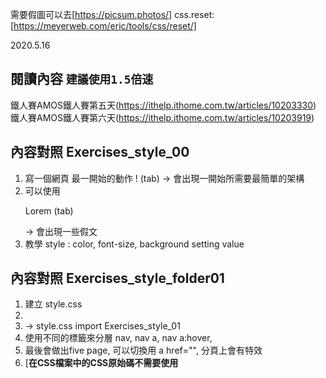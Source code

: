需要假圖可以去[https://picsum.photos/]
css.reset: [https://meyerweb.com/eric/tools/css/reset/]

2020.5.16
## **閱讀內容** `建議使用1.5倍速`
鐵人賽AMOS鐵人賽第五天(https://ithelp.ithome.com.tw/articles/10203330)
鐵人賽AMOS鐵人賽第六天(https://ithelp.ithome.com.tw/articles/10203919)


## **內容對照 Exercises_style_00**
1. 寫一個網頁 最一開始的動作 ! (tab) -> 會出現一開始所需要最簡單的架構
2. 可以使用<p>Lorem (tab)</p> -> 會出現一些假文
3. 教學 style : color, font-size, background setting value

## **內容對照 Exercises_style_folder01**
1. 建立 style.css
2. <html 查一下 lang="en">
3. <link rel="stylesheet" href="style.css"> -> style.css import Exercises_style_01
4. 使用不同的標籤來分層 nav, nav a, nav a:hover,
5. 最後會做出five page, 可以切換用 a href="", 分頁上會有特效
6. [**在CSS檔案中的CSS原始碼不需要使用<style>標籤標記**]

2020.5.17
## **閱讀內容** `建議使用1.25倍速`
鐵人賽AMOS鐵人賽第七天(https://ithelp.ithome.com.tw/articles/10204259)
1. width-邊匡, border-邊匡粗細(solid 邊匡樣式), padding-邊匡的距離, background-color-匡匡裡面的background
2. line-height - 行高, height - 區塊得高度,
3. `div a{}` 文字超連 ->結: text-decpration :超連結的裝飾, color, **需要在html內 <a href=""></a>**
4. 下載xmind zen 心智圖, [https://www.xmind.net/zen/]

2020.5.18
## **閱讀內容** '建議轉心看 介紹邊匡' 
**內容對照 Exercises_style_03**
鐵人賽AMOS鐵人賽第八天(https://ithelp.ithome.com.tw/articles/10204303)
1. background-color -> bgc快捷
2. padding - 內距
3. width不是整體的寬度 -> 整體是width + padding + border
4. `*{}`萬用選取器 -> margin:0, padding0 可以將div 貼邊靠左上角
5. `float :right, center, left`可以自己去試試看 （會造成第一個box的算法不同）
6. 快捷鍵 w960 -> width 960px, 

2020.5.19
## **閱讀內容** 'float 文繞圖 多覽版面' 
**內容對照 Exercises_style_04 p01.-12**
1. 去 fakeimg 假圖網 找假圖 [https://pjchender.blogspot.com/2016/10/fake-image-placeholder.html]
2. .float-img{
       float: left;
       margin: 20px **上下左右 一樣**
       margin: 20px 40px **上下一樣 左右一樣**
       margin: 20px 40px 60px **上右下 左不要**
       margin: 0px 20px 10px 0px ;  **給圖片的空間（上 右 下 左)**
       }
3. float會搭配clear :閃開所有float object

2020.5.22
## **閱讀內容** 'display : inline, block, inline-block' 
**內容對照 Exercises_style_04 p01.-12**
1. <h1> block的特性
2. <p> inline的特性 : 靠內容撐開，無法設定寬高
3. <div> block的特性: 區塊可設定寬高
4. **如果後面的那一欄 是`block` 即使設定inline 也不會inline**
5.  dispaly: In HTML, the default display property value is taken from the HTML specifications or from the browser/user default style sheet. The default value in XML is inline, including SVG elements.
6. what's do you think <li> (inline or block)?
7. why setting <a> width 10000px didn't change ?
8. **you can try display: inline-block**
9. just have block when I can seeting wigth and length
10. text-align -center, text-decoration拿掉裝飾

2020.5.26
## **閱讀內容** '建議轉心看 介紹邊匡整合' 
**內容對照 Exercises_style_06 p01**
鐵人賽AMOS鐵人賽第十一天(https://ithelp.ithome.com.tw/articles/10205268)
1. box-sizing: border-box 可以直接變成width的px
2. box-sizing: content-box 內文的px 會變成width
問了公司前端 跟我分享可以看這個bootstrap : 
[https://getbootstrap.com/docs/4.5/getting-started/introduction/]

2020.5.27
## **閱讀內容** '建議轉心看 介紹clc, 邊匡整合 flex-wrap' 
**內容對照 Exercises_style_07 p15, p16**
鐵人賽AMOS鐵人賽第十二天(https://ithelp.ithome.com.tw/articles/10205268)

1. 不支援 IE8 IE9 (很舊的瀏覽器)
2. display: flex 可以自動排版不用理會數學計算
3. flex-wrap: wrap可以折行 但要去子層margin 設定
4. display: flex: 元素就會變成彈性容器，而它的子元素們就會變成彈性項目。flex 值會讓彈性容器變成塊級元素（block-level element）、inline-flex 則會讓彈性容器成為單一的行內元素
    link: [https://developer.mozilla.org/zh-TW/docs/Web/CSS/CSS_Flexible_Box_Layout/Using_CSS_flexible_boxes]
5. vertical-align  [屬性的功能可以用來設計網頁中圖片在垂直方向的對齊方式]- link: [https://css-tricks.com/almanac/properties/v/vertical-align/]
6. 注意!!!!
```
   multiple column 模組的 column-* 屬性對彈性項目無效
   clear 對彈性項目無效
   float causes the display property of the element to compute to block.
   vertical-align 對已對齊的彈性項目無效
```
7. 今天意外發現 option + shift + f 可以自動排版程式碼

2020.5.29
## **閱讀內容** '可以製作蓋版廣告摟 position :fixed' 
**內容對照 Exercises_style_08 p017**
鐵人賽AMOS鐵人賽第十二天(https://ithelp.ithome.com.tw/articles/10205268)

1. class name 可以隨意取喔
2. position: fixed;
       opacity: 0.6;
       **top: 0;**
   設定目錄 他可以永遠在上方
3.   { top: 0;
       margin: auto;
       left: 0;
       right: 0; }
   設定目錄 他可以永遠在中央

4. p17-1 寫一個永遠在上方的link

2020.5.29
## **閱讀內容** '可以製作蓋版廣告摟 position :fixed' 
**內容對照 Exercises_style_08 p017**
鐵人賽AMOS鐵人賽第十四天(https://ithelp.ithome.com.tw/articles/10206321)

1. class name 可以隨意取喔
2. position: fixed;
       opacity: 0.6;
       **top: 0;**
   設定目錄 他可以永遠在上方
3.   { top: 0;
       margin: auto;
       left: 0;
       right: 0; }
   設定目錄 他可以永遠在中央

4. p17-1 寫一個永遠在上方的link

## **閱讀內容** '定位 relative' 
**內容對照 Exercises_style_08 p017**
鐵人賽AMOS鐵人賽第十五天(https://ithelp.ithome.com.tw/articles/10206508)

1. relative :在資料中的位子去做偏移
2. 快捷 ul>li.name{} tab
3. ul>li.name${$}*50 可以做出50個帶號碼的li
4. opacity 淡化
5. position: relative 會有先後順序
6. 可以用z-index: 1; 調整
7. 第一個設定 relative left: 120px;, 第二個設定 relative left: -120px; 可以對調位子

## **閱讀內容** '定位 Absolute' 
**內容對照 Exercises_style_10 p019**
鐵人賽AMOS鐵人賽第十六天(https://ithelp.ithome.com.tw/articles/10206530)

1. position: absolute 資料會在原本的位子
2. position 如果定在最內層 -> 他將會一直往上層找 EX: .c{position} -> b -> a -> window
3. 如果父層有做定位(.b)-> 子層會往父層去找(.c->.b)
4. 試試看給.b一個position >> 給.a一個position
5. 試試看給body and html position 看看變化
6. 可以試試看  border-radius: 999em; 調整如何變成圓形

## **閱讀內容** '基本網站版' 
**內容對照 Exercises_style_11 p20**
鐵人賽AMOS鐵人賽第十六天(https://ithelp.ithome.com.tw/articles/10206531)

1. `text-decoration` 文字部會有裝飾 ex href沒有底線
2. padding 0 10px; 快捷 -> p0-10(tab) 上下為0 左右為10
3. 如果覺得哪裡不對勁 可以加class 給他 幫他做修正 
4. lh52 -> line-height: 52px
5. 由於li 會有[·] 所以使用list-style-type: none; 修正
6. about > h2 :在about裡面的到一個h2做css
7. 先加好class 若一樣名字 之後再做區別 如 class="item" -> class="item pic"
8. &copy; copyright by bob chochola -> © copyright by bob chochola
9. `padding-bottom`: 下方的內距
10. `border-radius: 50%`: 變成圓角
11. `object-fit: cover` 跟img有關可以自己去研究看看

## **閱讀內容** 'transition' 
**內容對照 Exercises_style_12 p21**
鐵人賽AMOS鐵人賽第十八天(https://ithelp.ithome.com.tw/articles/10206532)

1. `transition`: 屬性 轉換時間 延遲持行時間 速度;
2. `transition`: all 0.3s 0s ease; `ease 預設`
3. `transition background-color`: 全部一起變
4.  `transition: padding 4s 0s ease, background-color 1s 1s;`: 要給 :hover 也加上pagging, 會變成全部一起慢慢變
5. 回到p20 去練習改改看 .about p, .about h3 -> 幫他們加上hover&transition

## **閱讀內容** 'Animation' 
**內容對照 Exercises_style_13 p22**
鐵人賽AMOS鐵人賽第十九天(https://ithelp.ithome.com.tw/articles/10206533)

1. 動畫的內容: @keygrames
2. keyframes 0s (圓形) 0%{做的事情}-> 10s(方形) 100%{做的事情}  中間的過程
3. animation: 動畫名稱 播放時間 延遲播放的時間 速度 次數 方向 填充模式 播放狀態;
4. animation: `alternate` 來回播放
5. animation: `infinite` 無限次數

## **閱讀內容** '媒體查詢' 
**內容對照 Exercises_style_14 p23**
鐵人賽AMOS鐵人賽第二十天(https://ithelp.ithome.com.tw/articles/10206534)
[csscoke.com/webq/]去學習    
1. @media: 用於媒體查詢，以便為不同的媒體類型/設備應用不同的樣式(CSS)
2. viewport: 裝置的螢幕尺寸(也關係到解析度)
3. 在桌機上模擬mobile 9px 以下的字就看不到
4. @media screen  and(condition) and (condition)
5. (min-width: 768px) 最小的 再小就不行！！！ >=768

## **閱讀內容** 'RWD入門' 
**內容對照 Exercises_style_15 p23**
鐵人賽AMOS鐵人賽第二十一天(https://ithelp.ithome.com.tw/articles/10206535)
1. 各種裝置的網頁寬度要怎麼設定
2. 製做RWD時會遇到的問題
3. 媒體查詢的設定
4. 區塊寬度的設定
5. 間距的設定
6. `故意把它弄壞`: 讓lorem的文字不對齊 -> 在設定width 讓他很大就可以解決

## **閱讀內容** 'RWD入門' 
**內容對照 Exercises_style_16 p24**
鐵人賽AMOS鐵人賽第二十二天(https://ithelp.ithome.com.tw/articles/10206537)
1. 為什麼手機會很耗電 -> 因為網站寫的不好
2. 先寫手機版型-> 再寫桌機 : 避免複寫
3. input:c#menu_control (tab) ->  <input type="checkbox" name="" id="menu_control"> checkbox 勾選欄
4. width, height 設定沒有效果 inline
5. opacity ?
6. overflow: hidden 超出就會藏起來
7. box-shadow: ?
8. z-index
9. justify-content: space-between: 分散在做又兩側
10. 最後可以去統整 手機 桌機相同的部分 在用@media 去設定 max-width:767px 最大767 以下都是手機